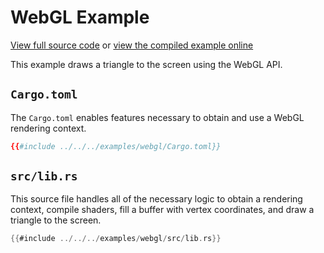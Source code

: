 # WebGL Example

[View full source code][code] or [view the compiled example online][online]

[online]: https://rustwasm.github.io/wasm-bindgen/exbuild/webgl/
[code]: https://github.com/rustwasm/wasm-bindgen/tree/master/examples/webgl

This example draws a triangle to the screen using the WebGL API.

## `Cargo.toml`

The `Cargo.toml` enables features necessary to obtain and use a WebGL
rendering context.

```toml
{{#include ../../../examples/webgl/Cargo.toml}}
```

## `src/lib.rs`

This source file handles all of the necessary logic to obtain a rendering
context, compile shaders, fill a buffer with vertex coordinates, and draw a
triangle to the screen.

```rust
{{#include ../../../examples/webgl/src/lib.rs}}
```
